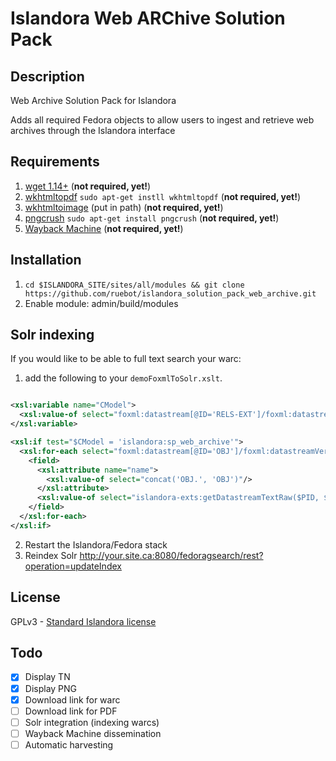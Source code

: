 # Islandora Web ARChive Solution Pack

## Description

Web Archive Solution Pack for Islandora

Adds all required Fedora objects to allow users to ingest and retrieve web archives through the Islandora interface

## Requirements

1. [wget 1.14+](http://ftp.gnu.org/gnu/wget/) (**not required, yet!**)
2. [wkhtmltopdf](http://code.google.com/p/wkhtmltopdf/) `sudo apt-get instll wkhtmltopdf` (**not required, yet!**)
3. [wkhtmltoimage](http://code.google.com/p/wkhtmltopdf/downloads/detail?name=wkhtmltoimage-0.11.0_rc1-static-amd64.tar.bz2&can=2&q=) (put in path) (**not required, yet!**)
4. [pngcrush](http://pmt.sourceforge.net/pngcrush/) `sudo apt-get install pngcrush` (**not required, yet!**)
5. [Wayback Machine](https://github.com/internetarchive/wayback) (**not required, yet!**)

## Installation

1. ` cd $ISLANDORA_SITE/sites/all/modules && git clone https://github.com/ruebot/islandora_solution_pack_web_archive.git `
2. Enable module: admin/build/modules

## Solr indexing

If you would like to be able to full text search your warc:

1. add the following to your `demoFoxmlToSolr.xslt`.

```xml

<xsl:variable name="CModel">
  <xsl:value-of select="foxml:datastream[@ID='RELS-EXT']/foxml:datastreamVersion[last()]/foxml:xmlContent//fedora-model:hasModel/@rdf:resource"/>
</xsl:variable>

<xsl:if test="$CModel = 'islandora:sp_web_archive'">
  <xsl:for-each select="foxml:datastream[@ID='OBJ']/foxml:datastreamVersion[last()]">
    <field>
      <xsl:attribute name="name">
        <xsl:value-of select="concat('OBJ.', 'OBJ')"/>
      </xsl:attribute>
      <xsl:value-of select="islandora-exts:getDatastreamTextRaw($PID, $REPOSITORYNAME, 'OBJ', $FEDORASOAP, $FEDORAUSER, $FEDORAPASS, $TRUSTSTOREPATH, $TRUSTSTOREPASS)"/>
    </field>
  </xsl:for-each>
</xsl:if>

```

2. Restart the Islandora/Fedora stack
3. Reindex Solr http://your.site.ca:8080/fedoragsearch/rest?operation=updateIndex

## License

GPLv3 - [Standard Islandora license](http://islandora.ca/about)

## Todo

- [x] Display TN
- [x] Display PNG
- [x] Download link for warc
- [ ] Download link for PDF
- [ ] Solr integration (indexing warcs)
- [ ] Wayback Machine dissemination
- [ ] Automatic harvesting

